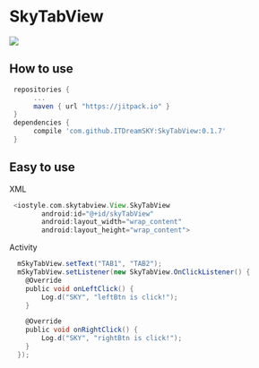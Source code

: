 # SkyTabView
[![](https://jitpack.io/v/ITDreamSKY/SkyTabView.svg)](https://jitpack.io/#ITDreamSKY/SkyTabView)


## How to use
  ```Groovy
   repositories {
        ...
        maven { url "https://jitpack.io" }
   }
   dependencies {
        compile 'com.github.ITDreamSKY:SkyTabView:0.1.7'
   }
   ```
   
## Easy to use
XML 
```Groovy
 <iostyle.com.skytabview.View.SkyTabView
        android:id="@+id/skyTabView"
        android:layout_width="wrap_content"
        android:layout_height="wrap_content">
 ```
 Activity 
```Groovy
  mSkyTabView.setText("TAB1", "TAB2");
  mSkyTabView.setListener(new SkyTabView.OnClickListener() {
    @Override
    public void onLeftClick() {
        Log.d("SKY", "leftBtn is click!");
    }

    @Override
    public void onRightClick() {
        Log.d("SKY", "rightBtn is click!");
    }
  });
 ```
